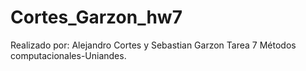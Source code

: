 Cortes_Garzon_hw7
=================
Realizado por: Alejandro Cortes y Sebastian Garzon
Tarea 7 Métodos computacionales-Uniandes.
